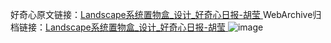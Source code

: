 好奇心原文链接：[Landscape系统置物盒_设计_好奇心日报-胡莹 ](https://www.qdaily.com/articles/11403.html)
WebArchive归档链接：[Landscape系统置物盒_设计_好奇心日报-胡莹 ](http://web.archive.org/web/20190623164437/https://www.qdaily.com/articles/11403.html)
![image](http://ww3.sinaimg.cn/large/007d5XDply1g3wh1bqd4rj30u03da127)